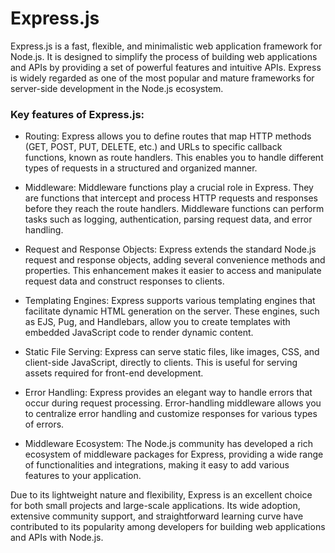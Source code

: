 # Express.js

Express.js is a fast, flexible, and minimalistic web application framework for Node.js. It is designed to simplify the process of building web applications and APIs by providing a set of powerful features and intuitive APIs. Express is widely regarded as one of the most popular and mature frameworks for server-side development in the Node.js ecosystem.

### Key features of Express.js:

- Routing: Express allows you to define routes that map HTTP methods (GET, POST, PUT, DELETE, etc.) and URLs to specific callback functions, known as route handlers. This enables you to handle different types of requests in a structured and organized manner.

- Middleware: Middleware functions play a crucial role in Express. They are functions that intercept and process HTTP requests and responses before they reach the route handlers. Middleware functions can perform tasks such as logging, authentication, parsing request data, and error handling.

- Request and Response Objects: Express extends the standard Node.js request and response objects, adding several convenience methods and properties. This enhancement makes it easier to access and manipulate request data and construct responses to clients.

- Templating Engines: Express supports various templating engines that facilitate dynamic HTML generation on the server. These engines, such as EJS, Pug, and Handlebars, allow you to create templates with embedded JavaScript code to render dynamic content.

- Static File Serving: Express can serve static files, like images, CSS, and client-side JavaScript, directly to clients. This is useful for serving assets required for front-end development.

- Error Handling: Express provides an elegant way to handle errors that occur during request processing. Error-handling middleware allows you to centralize error handling and customize responses for various types of errors.

- Middleware Ecosystem: The Node.js community has developed a rich ecosystem of middleware packages for Express, providing a wide range of functionalities and integrations, making it easy to add various features to your application.

Due to its lightweight nature and flexibility, Express is an excellent choice for both small projects and large-scale applications. Its wide adoption, extensive community support, and straightforward learning curve have contributed to its popularity among developers for building web applications and APIs with Node.js.
